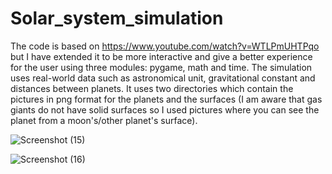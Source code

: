 # Solar_system_simulation
The code is based on https://www.youtube.com/watch?v=WTLPmUHTPqo but I have extended it to be more interactive and give a better experience for the user using three modules: pygame, math and time.
The simulation uses real-world data such as astronomical unit, gravitational constant and distances between planets.
It uses two directories which contain the pictures in png format for the planets and the surfaces (I am aware that gas giants do not have solid surfaces so I used pictures where you can see the planet from a moon's/other planet's surface).

![Screenshot (15)](https://github.com/nagydavid04/Solar_system_simulation/assets/132921246/a1e9eb35-e554-401a-97ec-96a7427b360c)

![Screenshot (16)](https://github.com/nagydavid04/Solar_system_simulation/assets/132921246/30b5ff08-c813-48fd-8ffc-5c1d1902ae14)
